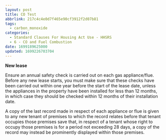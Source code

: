 ```yaml
---
layout: post
title: CO Test
abbrlink: 217c4c4e0d7f465e90cf3912f2d07b81
tags:
  - carbon_monoxide
categories:
  - Standard Clauses For Housing Act Use - HHSRS
  - 6 - CO and Fuel Combustion
date: 1699189625000
updated: 1699226703704
---
```


**New lease**

Ensure an annual safety check is carried out on each gas appliance/flue. Before any new lease starts, you must make sure that these checks have been carried out within one year before the start of the lease date, unless the appliances in the property have been installed for less than 12 months, in which case they should be checked within 12 months of their installation date.

A copy of the last record made in respect of each appliance or flue is given to any new tenant of premises to which the record relates before that tenant occupies those premises save that, in respect of a tenant whose right to occupy those premises is for a period not exceeding 28 days, a copy of the record may instead be prominently displayed within those premises.
